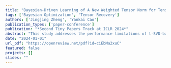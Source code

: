 ```yaml
---
title: "Bayesian-Driven Learning of A New Weighted Tensor Norm for Tensor Recovery"
tags: ['Bayesian Optimization', 'Tensor Recovery']
authors: ['Jingjing Zheng', 'Yankai Cao']
publication_types: ['paper-conference']
publication: "*Second Tiny Papers Track at ICLR 2024*"
abstract: "This study addresses the performance limitations of t-SVD-based tensor recovery caused by non-smooth changes and imbalanced low-rankness in tensor data. We introduce a novel bilevel tensor completion model, integrating the learning of a data-dependent weighted tensor norm within the tensor completion framework as an upper-level problem. We treat the optimization of the bilevel problem as a black-box problem, employing Bayesian Optimization (BO) for efficient learning of the proposed tensor norm. Numerical experiments demonstrated the superior performance of our proposed method compared to state-of-the-art methods in tensor completion. The code of our method is available at \url{https://github.com/jzheng20/TR-BO.git}."
date: "2024-01-01"
url_pdf: "https://openreview.net/pdf?id=ciEbMa2xuC"
featured: false
projects: []
slides: ""
---
```

